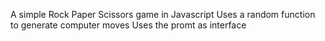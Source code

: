A simple Rock Paper Scissors game in Javascript
Uses a random function to generate computer moves
Uses the promt as interface
